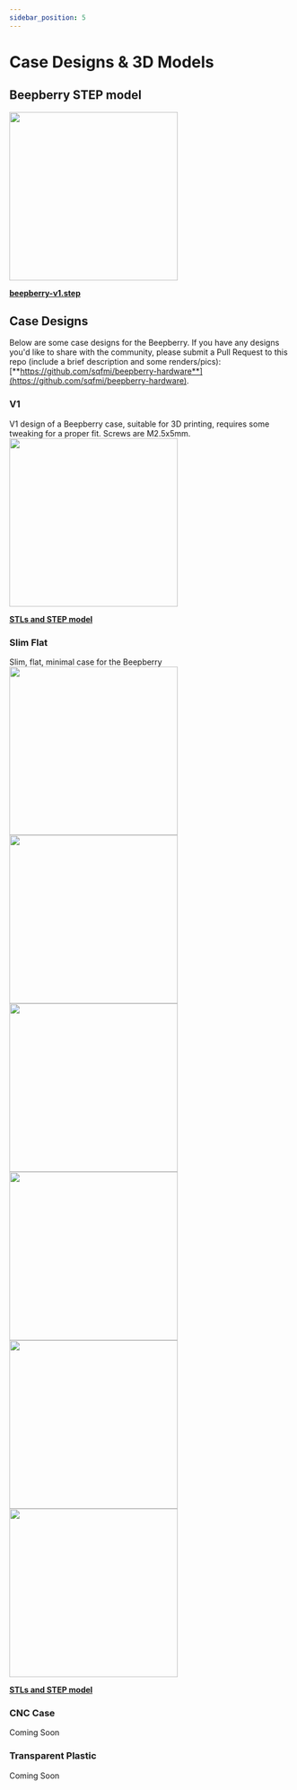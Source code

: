 ```yaml
---
sidebar_position: 5
---
```


# Case Designs & 3D Models

## Beepberry STEP model


<img src='/img/beepberry-v1-3D-render.png' width='300' />

[**beepberry-v1.step**](https://github.com/sqfmi/beepberry-hardware/blob/main/3D/beepberry-device/beepberry-v1.step)

## Case Designs

Below are some case designs for the Beepberry. If you have any designs you'd like to share with the community, please submit a Pull Request to this repo (include a brief description and some renders/pics): [**https://github.com/sqfmi/beepberry-hardware**](https://github.com/sqfmi/beepberry-hardware).

### V1
V1 design of a Beepberry case, suitable for 3D printing, requires some tweaking for a proper fit. Screws are M2.5x5mm.
<img src='/img/beepberry-edc.jpg' width='300' />

[**STLs and STEP model**](https://github.com/sqfmi/beepberry-hardware/tree/main/3D/beepberry-cases/v1)

### Slim Flat

Slim, flat, minimal case for the Beepberry
<img src='https://raw.githubusercontent.com/sqfmi/beepberry-hardware/main/3D/beepberry-cases/slim_flat/images/01.jpg' width='300' />
<img src='https://raw.githubusercontent.com/sqfmi/beepberry-hardware/main/3D/beepberry-cases/slim_flat/images/02.jpg' width='300' />
<img src='https://raw.githubusercontent.com/sqfmi/beepberry-hardware/main/3D/beepberry-cases/slim_flat/images/03.jpg' width='300' />
<img src='https://raw.githubusercontent.com/sqfmi/beepberry-hardware/main/3D/beepberry-cases/slim_flat/images/04.jpg' width='300' />
<img src='https://raw.githubusercontent.com/sqfmi/beepberry-hardware/main/3D/beepberry-cases/slim_flat/images/06.jpg' width='300' />
<img src='https://raw.githubusercontent.com/sqfmi/beepberry-hardware/main/3D/beepberry-cases/slim_flat/images/07.jpg' width='300' />

[**STLs and STEP model**](https://github.com/sqfmi/beepberry-hardware/tree/main/3D/beepberry-cases/slim_flat)

### CNC Case

Coming Soon

### Transparent Plastic

Coming Soon